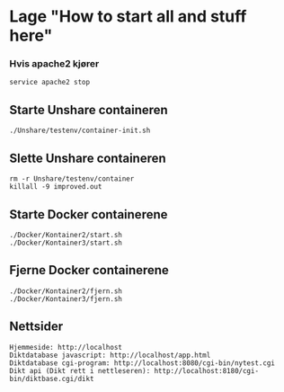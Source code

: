 # Lage "How to start all and stuff here"

### Hvis apache2 kjører
```
service apache2 stop
```

## Starte Unshare containeren
```
./Unshare/testenv/container-init.sh
```

## Slette Unshare containeren
```
rm -r Unshare/testenv/container
killall -9 improved.out
```

## Starte Docker containerene
```
./Docker/Kontainer2/start.sh
./Docker/Kontainer3/start.sh
```

## Fjerne Docker containerene
```
./Docker/Kontainer2/fjern.sh
./Docker/Kontainer3/fjern.sh
```

## Nettsider
```
Hjemmeside: http://localhost
Diktdatabase javascript: http://localhost/app.html
Diktdatabase cgi-program: http://localhost:8080/cgi-bin/nytest.cgi
Dikt api (Dikt rett i nettleseren): http://localhost:8180/cgi-bin/diktbase.cgi/dikt
```